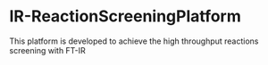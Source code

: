 # IR-ReactionScreeningPlatform
This platform is developed to achieve the high throughput reactions screening with FT-IR
